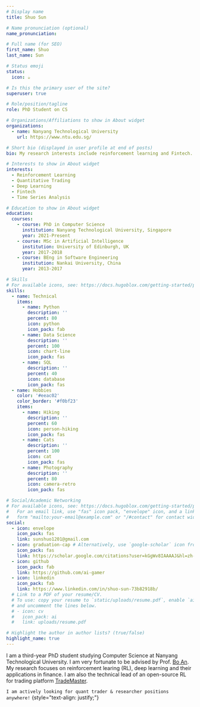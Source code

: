 ```yaml
---
# Display name
title: Shuo Sun

# Name pronunciation (optional)
name_pronunciation: 

# Full name (for SEO)
first_name: Shuo
last_name: Sun

# Status emoji
status:
  icon: ☕️

# Is this the primary user of the site?
superuser: true

# Role/position/tagline
role: PhD Student on CS

# Organizations/Affiliations to show in About widget
organizations:
  - name: Nanyang Technological University
    url: https://www.ntu.edu.sg/

# Short bio (displayed in user profile at end of posts)
bio: My research interests include reinforcement learning and Fintech.

# Interests to show in About widget
interests:
  - Reinforcement Learning
  - Quantitative Trading
  - Deep Learning
  - Fintech 
  - Time Series Analysis

# Education to show in About widget
education:
  courses:
    - course: PhD in Computer Science
      institution: Nanyang Technological University, Singapore
      year: 2021-Present 
    - course: MSc in Artificial Intelligence
      institution: University of Edinburgh, UK
      year: 2017-2018
    - course: BEng in Software Engineering
      institution: Nankai University, China
      year: 2013-2017

# Skills
# For available icons, see: https://docs.hugoblox.com/getting-started/page-builder/#icons
skills:
  - name: Technical
    items:
      - name: Python
        description: ''
        percent: 80
        icon: python
        icon_pack: fab
      - name: Data Science
        description: ''
        percent: 100
        icon: chart-line
        icon_pack: fas
      - name: SQL
        description: ''
        percent: 40
        icon: database
        icon_pack: fas
  - name: Hobbies
    color: '#eeac02'
    color_border: '#f0bf23'
    items:
      - name: Hiking
        description: ''
        percent: 60
        icon: person-hiking
        icon_pack: fas
      - name: Cats
        description: ''
        percent: 100
        icon: cat
        icon_pack: fas
      - name: Photography
        description: ''
        percent: 80
        icon: camera-retro
        icon_pack: fas

# Social/Academic Networking
# For available icons, see: https://docs.hugoblox.com/getting-started/page-builder/#icons
#   For an email link, use "fas" icon pack, "envelope" icon, and a link in the
#   form "mailto:your-email@example.com" or "/#contact" for contact widget.
social:
  - icon: envelope
    icon_pack: fas
    link: sunshuo1201@gmail.com
  - icon: graduation-cap # Alternatively, use `google-scholar` icon from `ai` icon pack
    icon_pack: fas
    link: https://scholar.google.com/citations?user=kGgWv8IAAAAJ&hl=zh-CN
  - icon: github
    icon_pack: fab
    link: https://github.com/ai-gamer
  - icon: linkedin
    icon_pack: fab
    link: https://www.linkedin.com/in/shuo-sun-73b82918b/
  # Link to a PDF of your resume/CV.
  # To use: copy your resume to `static/uploads/resume.pdf`, enable `ai` icons in `params.yaml`,
  # and uncomment the lines below.
  # - icon: cv
  #   icon_pack: ai
  #   link: uploads/resume.pdf

# Highlight the author in author lists? (true/false)
highlight_name: true
---
```

I am a third-year PhD student studying Computer Science at Nanyang Technological University. I am very fortunate to be advised by Prof. [Bo An](https://personal.ntu.edu.sg/boan/). My research focuses on reinforcement learing (RL), deep learning and their applications in finance. I am also the technical lead of an open-source RL for trading platform [TradeMaster](https://github.com/TradeMaster-NTU).

`I am actively looking for quant trader & researcher positions anywhere!` 
{style="text-align: justify;"}

